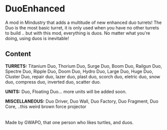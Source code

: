 # DuoEnhanced
A mod in Mindustry that adds a multitude of new enhanced duo turrets! The Duo is the most basic turret, it is only used when you have no other turrets to build .. but with this mod, everything is duos. No matter what you're doing, using duos is inevitable!  <br>

## Content

<b>TURRETS:</b> Titanium Duo, Thorium Duo, Surge Duo, Boom Duo, Railgun Duo, Spectre Duo, Ripple Duo, Doom Duo, Hydro Duo, Large Duo, Huge Duo, Cluster Duo, repair duo, lazer duo, plast duo, scorch duo, eletric duo, snow duo, compress duo, inverted duo, scatter duo.

<b>UNITS:</b> Duo, Floating Duo... more units will be added soon.

<b>MISCELLANEOUS:</b> Duo Driver, Duo Wall, Duo Factory, Duo Fragment, Duo Core, ..this weird brown force projector <br> <br> <br> 
Made by GWAPO, that one person who likes turtles, and duos.
